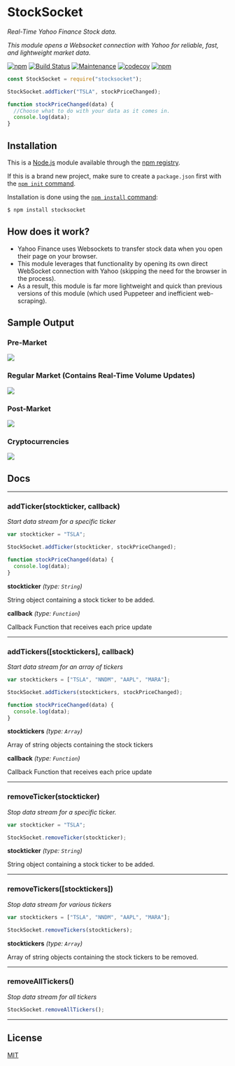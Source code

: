 # StockSocket

_Real-Time Yahoo Finance Stock data._

_This module opens a Websocket connection with Yahoo for reliable, fast, and lightweight market data._

[![npm](https://img.shields.io/npm/v/stocksocket.svg)](https://www.npmjs.com/package/stocksocket)
[![Build Status](https://travis-ci.org/dwyl/esta.svg?branch=master)](https://www.travis-ci.com/github/gregtuc/StockSocket)
[![Maintenance](https://img.shields.io/badge/Maintained%3F-yes-green.svg)](https://GitHub.com/gregtuc/StockSocket/graphs/commit-activity)
[![codecov](https://codecov.io/gh/gregtuc/StockSocket/branch/main/graph/badge.svg?token=06QRW20F5P)](https://codecov.io/gh/gregtuc/StockSocket)
[![npm](https://img.shields.io/npm/dm/stocksocket.svg)](https://www.npmjs.com/package/stocksocket)

```javascript
const StockSocket = require("stocksocket");

StockSocket.addTicker("TSLA", stockPriceChanged);

function stockPriceChanged(data) {
  //Choose what to do with your data as it comes in.
  console.log(data);
}
```

## Installation

This is a [Node.js](https://nodejs.org/en/) module available through the
[npm registry](https://www.npmjs.com/).

If this is a brand new project, make sure to create a `package.json` first with
the [`npm init` command](https://docs.npmjs.com/creating-a-package-json-file).

Installation is done using the
[`npm install` command](https://docs.npmjs.com/getting-started/installing-npm-packages-locally):

```bash
$ npm install stocksocket
```

## How does it work?

- Yahoo Finance uses Websockets to transfer stock data when you open their page on your browser.
- This module leverages that functionality by opening its own direct WebSocket connection with Yahoo (skipping the need for the browser in the process).
- As a result, this module is far more lightweight and quick than previous versions of this module (which used Puppeteer and inefficient web-scraping).

## Sample Output
### Pre-Market
<p align="left">
  <img src="https://user-images.githubusercontent.com/60011793/115026991-239efa80-9e91-11eb-9c15-46110ef1cf62.png">
</p>

### Regular Market (Contains Real-Time Volume Updates)
<p align="left">
  <img src="https://user-images.githubusercontent.com/60011793/113175305-49819980-9219-11eb-9ecd-a2bb9108478a.png">
</p>

### Post-Market
<p align="left">
  <img src="https://user-images.githubusercontent.com/60011793/115094248-e23b3900-9eea-11eb-9c52-d7a847066793.png">
</p>

### Cryptocurrencies
<p align="left">
  <img src="https://user-images.githubusercontent.com/60011793/115094363-3e05c200-9eeb-11eb-84ec-2cc982069805.png">
</p>

## Docs

---

### addTicker(stockticker, callback)
_Start data stream for a specific ticker_

```javascript
var stockticker = "TSLA";

StockSocket.addTicker(stockticker, stockPriceChanged);

function stockPriceChanged(data) {
  console.log(data);
}
```

**stockticker** _(type: `String`)_

String object containing a stock ticker to be added.

**callback** _(type: `Function`)_

Callback Function that receives each price update

---

### addTickers([stocktickers], callback)
_Start data stream for an array of tickers_

```javascript
var stocktickers = ["TSLA", "NNDM", "AAPL", "MARA"];

StockSocket.addTickers(stocktickers, stockPriceChanged);

function stockPriceChanged(data) {
  console.log(data);
}
```

**stocktickers** _(type: `Array`)_

Array of string objects containing the stock tickers

**callback** _(type: `Function`)_

Callback Function that receives each price update

---

### removeTicker(stockticker)
_Stop data stream for a specific ticker._
```javascript
var stockticker = "TSLA";

StockSocket.removeTicker(stockticker);
```

**stockticker** _(type: `String`)_

String object containing a stock ticker to be added.

---

### removeTickers([stocktickers])
_Stop data stream for various tickers_

```javascript
var stocktickers = ["TSLA", "NNDM", "AAPL", "MARA"];

StockSocket.removeTickers(stocktickers);
```

**stocktickers** _(type: `Array`)_

Array of string objects containing the stock tickers to be removed.

---

### removeAllTickers()
_Stop data stream for all tickers_

```javascript
StockSocket.removeAllTickers();
```

---

## License

  [MIT](LICENSE)

